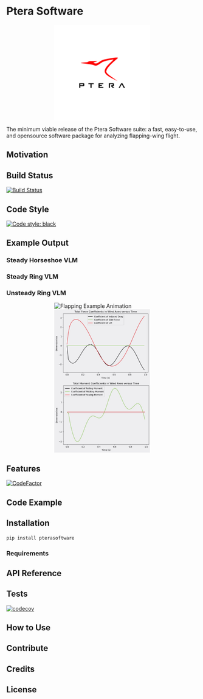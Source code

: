 # Ptera Software

<img src="docs/PteraSoftwareLogo.jpg" alt="Ptera Software Logo" width="50%" style="display:block;margin-left:auto;margin-right:auto;">

The minimum viable release of the Ptera Software suite: a fast, easy-to-use, and opensource software package for analyzing flapping-wing flight.

## Motivation

## Build Status

[![Build Status](https://travis-ci.com/camUrban/PteraSoftware.svg?token=5y8sMbF86xTyULBZ2oZN&branch=master)](https://travis-ci.com/camUrban/PteraSoftware)

## Code Style

[![Code style: black](https://img.shields.io/badge/code%20style-black-000000.svg)](https://github.com/psf/black)

## Example Output

### Steady Horseshoe VLM

### Steady Ring VLM

### Unsteady Ring VLM

<img src="docs/FlappingExample.gif" alt="Flapping Example Animation" width="50%" style="vertical-align:top;display:block;margin-left:auto;margin-right:auto;">
<img src="docs/FlappingExampleForceOutputs.jpg" alt="Flapping Example Force Outputs" width="50%" style="vertical-align:top;display:block;margin-left:auto;margin-right:auto;">
<img src="docs/FlappingExampleMomentOutputs.jpg" alt="Flapping Example Moment Outputs" width="50%" style="vertical-align:top;display:block;margin-left:auto;margin-right:auto;">

## Features

[![CodeFactor](https://www.codefactor.io/repository/github/camurban/pterasoftware/badge?s=4875aaea393d225294fb04c7f190d4a4419188b1)](https://www.codefactor.io/repository/github/camurban/pterasoftware)

## Code Example

## Installation

```pip install pterasoftware```

### Requirements

## API Reference

## Tests

[![codecov](https://codecov.io/gh/camUrban/PteraSoftware/branch/master/graph/badge.svg?token=DON88GF8IC)](https://codecov.io/gh/camUrban/PteraSoftware)

## How to Use

## Contribute

## Credits

## License
